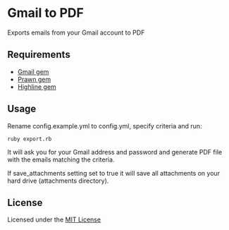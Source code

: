 # Gmail to PDF

Exports emails from your Gmail account to PDF

## Requirements

* [Gmail gem](https://github.com/nu7hatch/gmail)
* [Prawn gem](https://github.com/prawnpdf/prawn)
* [Highline gem](https://github.com/JEG2/highline)

## Usage

Rename config.example.yml to config.yml, specify criteria and run:

    ruby export.rb

It will ask you for your Gmail address and password and generate PDF file with the emails matching the criteria.

If save_attachments setting set to true it will save all attachments on your hard drive (attachments directory).

## License

Licensed under the [MIT License](http://creativecommons.org/licenses/MIT/)
